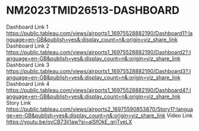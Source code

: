 # NM2023TMID26513-DASHBOARD
Dashboard Link 1 https://public.tableau.com/views/airports1_16975528882190/Dashboard1?:language=en-GB&publish=yes&:display_count=n&:origin=viz_share_link  
Dashboard Link 2 https://public.tableau.com/views/airports1_16975528882190/Dashboard2?:language=en-GB&publish=yes&:display_count=n&:origin=viz_share_link
Dashboard Link 3 https://public.tableau.com/views/airports1_16975528882190/Dashboard3?:language=en-GB&publish=yes&:display_count=n&:origin=viz_share_link
Dashboard Link 4 https://public.tableau.com/views/airports1_16975528882190/Dashboard4?:language=en-GB&publish=yes&:display_count=n&:origin=viz_share_link
Story Link https://public.tableau.com/views/airports2_16975590853870/Story1?:language=en-GB&publish=yes&:display_count=n&:origin=viz_share_link
Video Link https://youtu.be/ovCB73li1aw?si=aISfOkE_grjTyeLX
